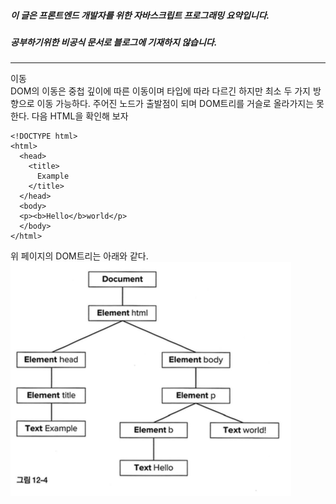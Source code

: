 ##### 이 글은 프론트엔드 개발자를 위한 자바스크립트 프로그래밍 요약입니다.
##### 공부하기위한 비공식 문서로 블로그에 기재하지 않습니다.
<hr>

이동  
DOM의 이동은 중첩 깊이에 따른 이동이며 타입에 따라 다르긴 하지만 최소 두 가지 방향으로 이동 가능하다. 주어진 노드가 출발점이 되며 DOM트리를 거슬로 올라가지는 못한다. 다음 HTML을 확인해 보자  
```
<!DOCTYPE html>
<html>
  <head>
    <title>
      Example
    </title>
  </head>
  <body>
  <p><b>Hello</b>world</p>
  </body>
</html>
```
위 페이지의 DOM트리는 아래와 같다.
![Minion](https://github.com/jinyounghwa/i-dont-nothing-javascript/blob/master/image/12_4.png)  
